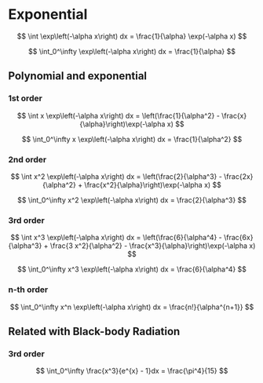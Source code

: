 # Exponential

$$
\int \exp\left(-\alpha x\right) dx = \frac{1}{\alpha} \exp(-\alpha x)
$$

$$
\int_0^\infty \exp\left(-\alpha x\right) dx = \frac{1}{\alpha}
$$

## Polynomial and exponential
### 1st order
$$
\int x \exp\left(-\alpha x\right) dx = \left(\frac{1}{\alpha^2} - \frac{x}{\alpha}\right)\exp(-\alpha x)
$$

$$
\int_0^\infty x \exp\left(-\alpha x\right) dx = \frac{1}{\alpha^2}
$$

### 2nd order
$$
\int x^2 \exp\left(-\alpha x\right) dx = \left(\frac{2}{\alpha^3} - \frac{2x}{\alpha^2} + \frac{x^2}{\alpha}\right)\exp(-\alpha x)
$$

$$
\int_0^\infty x^2 \exp\left(-\alpha x\right) dx = \frac{2}{\alpha^3}
$$

### 3rd order
$$
\int x^3 \exp\left(-\alpha x\right) dx = \left(\frac{6}{\alpha^4} - \frac{6x}{\alpha^3} + \frac{3 x^2}{\alpha^2} - \frac{x^3}{\alpha}\right)\exp(-\alpha x)
$$

$$
\int_0^\infty x^3 \exp\left(-\alpha x\right) dx = \frac{6}{\alpha^4}
$$

### n-th order
$$
\int_0^\infty x^n \exp\left(-\alpha x\right) dx = \frac{n!}{\alpha^{n+1}}
$$


## Related with Black-body Radiation
### 3rd order
$$
\int_0^\infty \frac{x^3}{e^{x} - 1}dx = \frac{\pi^4}{15}
$$